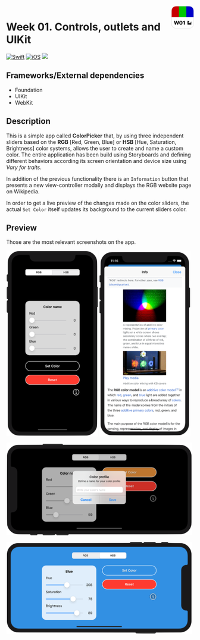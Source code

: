 <!-- Header -->
<img src="./Assets/AppIcon.png" width="60" align="right"/>
<h1>Week 01. Controls, outlets and UIKit</h1>

[![Swift](https://img.shields.io/badge/Swift-5.0-orange.svg?longCache=true&style=flat&logo=swift)](https://www.swift.org)
[![iOS](https://img.shields.io/badge/iOS-13.5+-lightgrey.svg?longCache=true&?style=flat&logo=apple)](https://developer.apple.com/ios/)
[![](https://img.shields.io/badge/Contact-@BEstelrichS-00ACEE.svg?style=flatl&logo=twitter)](https://twitter.com/BEstelrichS)


<!-- Body -->
## Frameworks/External dependencies
- Foundation
- UIKit
- WebKit


## Description
This is a simple app called **ColorPicker** that, by using three independent sliders based on the **RGB** [Red, Green, Blue] or **HSB** [Hue, Saturation, Brightness] color systems, allows the user to create and name a custom color. The entire application has been build using Storyboards and defining different behaviors according its screen orientation and device size using *Vary for traits*.

In addition of the previous functionality there is an `Information` button that presents a new view-controller modally and displays the RGB website page on Wikipedia.

In order to get a live preview of the changes made on the color sliders, the actual `Set Color` itself updates its background to the current sliders color.


## Preview
Those are the most relevant screenshots on the app.

<p align="left">
	<img src="./Assets/Screenshot1.png" height="500"/>
	<img src="./Assets/Screenshot4.png" height="500"/>
</p>

<p align="left">
	<img src="./Assets/Screenshot2.png" width="500"/>
</p>

<p align="left">
	<img src="./Assets/Screenshot3.png" width="500"/>
</p>


<!-- Footer -->